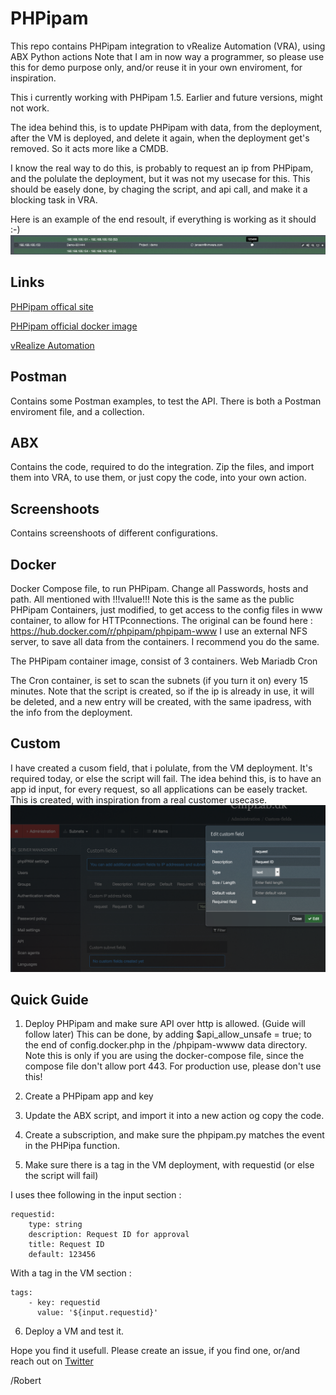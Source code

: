 # PHPipam
This repo contains PHPipam integration to vRealize Automation (VRA), using ABX Python actions
Note that I am in now way a programmer, so please use this for demo purpose only, and/or
reuse it in your own enviroment, for inspiration.

This i currently working with PHPipam 1.5. Earlier and future versions, might not work. 

The idea behind this, is to update PHPipam with data, from the deployment, after the VM is deployed,
and delete it again, when  the deployment get's removed.
So it acts more like a CMDB.

I know the real way to do this, is probably to request an ip from PHPipam, and the polulate the deployment, 
but it was not my usecase for this.
This should be easely done, by chaging the script, and api call, and make it a blocking task in VRA.

Here is an example of the end resoult, if everything is working as it should :-) 
![End Result](PHPipam/Screenshoots/End_Result.png)

## Links
[PHPipam offical site](https://phpipam.net)

[PHPipam official docker image](https://hub.docker.com/r/phpipam/phpipam-www)

[vRealize Automation](https://www.vmware.com/products/vrealize-automation.html)

## Postman 
Contains some Postman examples, to test the API.
There is both a Postman enviroment file, and a collection.

## ABX 
Contains the code, required to do the integration.
Zip the files, and import them into VRA, to use them, or just copy the code, into your own action.

## Screenshoots 
Contains screenshoots of different configurations.

## Docker
Docker Compose file, to run PHPipam.
Change all Passwords, hosts and path. All mentioned with !!!value!!!
Note this is the same as the public PHPipam Containers, just modified, to get access to the config
files in www container, to allow for HTTPconnections. 
The original can be found here : https://hub.docker.com/r/phpipam/phpipam-www
I use an external NFS server, to save all data from the containers. I recommend you do the same. 

The PHPipam container image, consist of 3 containers.
Web
Mariadb 
Cron

The Cron container, is set to  scan the subnets (if you turn it on) every 15 minutes. 
Note that the script is created, so if the ip is already  in use, it will be deleted, and a new entry will
be created, with the same ipadress, with the info from the deployment. 


## Custom
I have created a cusom field, that i polulate, from the VM deployment. 
It's required today, or else the script will fail. 
The idea behind this, is to have an app id input, for every request, so all applications can 
be easely tracket. This is created, with inspiration from a real customer usecase. 
![Custom Settings](https://github.com/rhjensen79/PHPipam/blob/master/Screenshoots/Custom_Field.png)


## Quick Guide

1. Deploy PHPipam and make sure API over http is allowed. (Guide will follow later)
   This can be done, by adding $api_allow_unsafe = true; to the end of config.docker.php in the 
   /phpipam-wwww data directory.
   Note this is only if you are using the docker-compose file, since the compose file don't allow port 443.
   For production use, please don't use this!

2. Create a PHPipam app and key

3. Update the ABX script, and import it into a new action og copy the code.

4. Create a subscription, and make sure the phpipam.py matches the event in the PHPipa function.

5. Make sure there is a tag in the VM deployment, with requestid (or else the script will fail)

I uses thee following in the input section :

```
requestid:
    type: string
    description: Request ID for approval
    title: Request ID
    default: 123456
```

With a tag in the VM section :

```
tags:
    - key: requestid
      value: '${input.requestid}'
```

6. Deploy a VM and test it. 


Hope you find it usefull. 
Please create an issue, if you find one, or/and reach out on [Twitter](https://twitter.com/rhjensen)

/Robert
